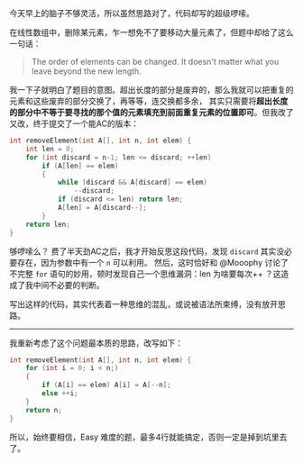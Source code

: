 今天早上的脑子不够灵活，所以虽然思路对了，代码却写的超级啰嗦。

在线性数组中，删除某元素，乍一想免不了要移动大量元素了，但题中却给了这么一句话：
> The order of elements can be changed. It doesn't matter what you leave beyond the new length.

我一下子就明白了题目的意图。超出长度的部分是废弃的，那么我就可以把重复的元素和这些废弃的部分交换了，再等等，连交换都多余，
其实只需要将**超出长度的部分中不等于要寻找的那个值的元素填充到前面重复元素的位置即可**。但我改了又改，终于提交了一个能AC的版本：
```cpp
int removeElement(int A[], int n, int elem) {
    int len = 0;
    for (int discard = n-1; len <= discard; ++len)
        if (A[len] == elem)
        {
            while (discard && A[discard] == elem)
                --discard;
            if (discard <= len) return len;
            A[len] = A[discard--];
        }
    return len;
}
```

够啰嗦么？ 费了半天劲AC之后，我才开始反思这段代码，发现 `discard` 其实没必要存在，因为参数中有一个 `n` 可以利用。
然后，这时恰好和 @Mooophy 讨论了不完整 `for` 语句的妙用，顿时发现自己一个思维漏洞：len 为啥要每次++ ？这造成了我中间不必要的判断。

写出这样的代码，其实代表着一种思维的混乱，或说被语法所束缚，没有放开思路。

-----

我重新考虑了这个问题最本质的思路，改写如下：

```cpp
int removeElement(int A[], int n, int elem) {
    for (int i = 0; i < n;)
    {
        if (A[i] == elem) A[i] = A[--n];
        else ++i;
    }
    return n;
}
```

所以，始终要相信，Easy 难度的题，最多4行就能搞定，否则一定是掉到坑里去了。
